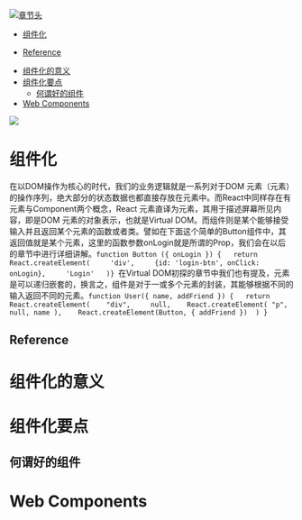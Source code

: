 [![章节头](https://parg.co/UGp)](https://parg.co/UGZ) 
 - [组件化](#%E7%BB%84%E4%BB%B6%E5%8C%96)
  * [Reference](#reference)
- [组件化的意义](#%E7%BB%84%E4%BB%B6%E5%8C%96%E7%9A%84%E6%84%8F%E4%B9%89)
- [组件化要点](#%E7%BB%84%E4%BB%B6%E5%8C%96%E8%A6%81%E7%82%B9)
  * [何谓好的组件](#%E4%BD%95%E8%B0%93%E5%A5%BD%E7%9A%84%E7%BB%84%E4%BB%B6)
- [Web Components](#web-components) 

![](https://coding.net/u/hoteam/p/Cache/git/raw/master/2016/12/2/1--EO6XOpPOBezhM-3C5vl1Q.jpeg)

# 组件化

在以DOM操作为核心的时代，我们的业务逻辑就是一系列对于DOM 元素（元素）的操作序列，绝大部分的状态数据也都直接存放在元素中。而React中同样存在有元素与Component两个概念，React 元素直译为元素，其用于描述屏幕所见内容，即是DOM 元素的对象表示，也就是Virtual DOM。而组件则是某个能够接受输入并且返回某个元素的函数或者类。譬如在下面这个简单的Button组件中，其返回值就是某个元素，这里的函数参数onLogin就是所谓的Prop，我们会在以后的章节中进行详细讲解。```function Button ({ onLogin }) {   return React.createElement(     'div',     {id: 'login-btn', onClick: onLogin},     'Login'   )}
```在Virtual DOM初探的章节中我们也有提及，元素是可以递归嵌套的，换言之，组件是对于一或多个元素的封装，其能够根据不同的输入返回不同的元素。```function User({ name, addFriend }) {   return React.createElement(    "div",     null,    React.createElement( "p", null, name ),    React.createElement(Button, { addFriend })  ) }```
## Reference


# 组件化的意义
# 组件化要点
## 何谓好的组件
# Web Components





